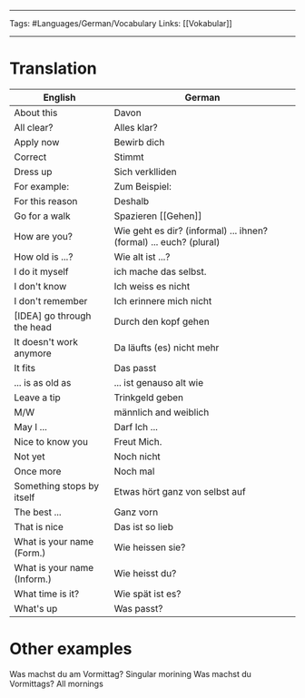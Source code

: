 ___
Tags: #Languages/German/Vocabulary 
Links: [[Vokabular]]
___
# Translation
English | German
------------ | ------------
About this | Davon
All clear? | Alles klar?
Apply now | Bewirb dich
Correct | Stimmt
Dress up | Sich verklliden
For example: | Zum Beispiel:
For this reason | Deshalb
Go for a walk | Spazieren [[Gehen]]
How are you? | Wie geht es dir? (informal) ... ihnen? (formal) ... euch? (plural)
How old is ...? | Wie alt ist ...?
I do it myself | ich mache das selbst.
I don't know | Ich weiss es nicht
I don't remember | Ich erinnere mich nicht
[IDEA] go through the head | Durch den kopf gehen
It doesn't work anymore | Da läufts (es) nicht mehr
It fits | Das passt
... is as old as | ... ist genauso alt wie
Leave a tip | Trinkgeld geben
M/W | männlich and weiblich
May I ... | Darf Ich ...
Nice to know you | Freut Mich.
Not yet | Noch nicht
Once more | Noch mal
Something stops by itself | Etwas hört  ganz von selbst auf
The best ... | Ganz vorn
That is nice | Das ist so lieb
What is your name (Form.) | Wie heissen sie?
What is your name (Inform.) | Wie heisst du?
What time is it? | Wie spät ist es?
What's up | Was passt?

# Other examples
Was machst du am Vormittag? Singular morining
Was machst du Vormittags? All mornings